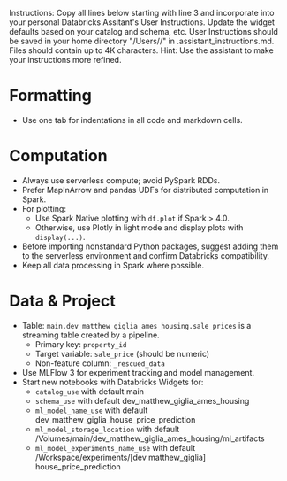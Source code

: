 Instructions:  Copy all lines below starting with line 3 and incorporate into your personal Databricks Assitant's User Instructions. Update the widget defaults based on your catalog and schema, etc.  User Instructions should be saved in your home directory "/Users/<your user name>/" in .assistant_instructions.md.  Files should contain up to 4K characters.  Hint:  Use the assistant to make your instructions more refined.  

# Formatting 
- Use one tab for indentations in all code and markdown cells.

# Computation
- Always use serverless compute; avoid PySpark RDDs.
- Prefer MapInArrow and pandas UDFs for distributed computation in Spark.
- For plotting:
	- Use Spark Native plotting with `df.plot` if Spark > 4.0.
	- Otherwise, use Plotly in light mode and display plots with `display(...)`.
- Before importing nonstandard Python packages, suggest adding them to the serverless environment and confirm Databricks compatibility.
- Keep all data processing in Spark where possible.

# Data & Project 
- Table: `main.dev_matthew_giglia_ames_housing.sale_prices` is a streaming table created by a pipeline.  
	- Primary key: `property_id`
	- Target variable: `sale_price` (should be numeric)
	- Non-feature column: `_rescued_data`
- Use MLFlow 3 for experiment tracking and model management.
- Start new notebooks with Databricks Widgets for:
	- `catalog_use` with default main
	- `schema_use` with default dev_matthew_giglia_ames_housing
	- `ml_model_name_use` with default dev_matthew_giglia_house_price_prediction
	- `ml_model_storage_location` with default /Volumes/main/dev_matthew_giglia_ames_housing/ml_artifacts
	- `ml_model_experiments_name_use` with default /Workspace/experiments/[dev matthew_giglia] house_price_prediction







